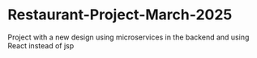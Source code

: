 # Restaurant-Project-March-2025
Project with a new design using microservices in the backend and using React instead of jsp

